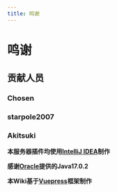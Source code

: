```yaml
---
title: 鸣谢
---
```


# 鸣谢

## 贡献人员

### Chosen
### starpole2007
### Akitsuki

**本服务器插件均使用[IntelliJ IDEA](https://www.jetbrains.com/)制作**

**感谢[Oracle](https://www.oracle.com/)提供的Java17.0.2**

**本Wiki基于[Vuepress](https://vuepress.vuejs.org/)框架制作**
<audio autoplay="autoplay" loop id="music">
	<source src="/assets/music/鸣谢.mp3" type="audio/mp3"/>
</audio>
